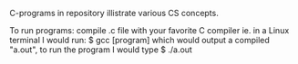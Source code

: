 C-programs in repository illistrate various CS concepts.

To run programs: compile .c file with your favorite C compiler
  ie. in a Linux terminal I would run: $ gcc [program]
    which would output a compiled "a.out", to run the program I would type $ ./a.out
